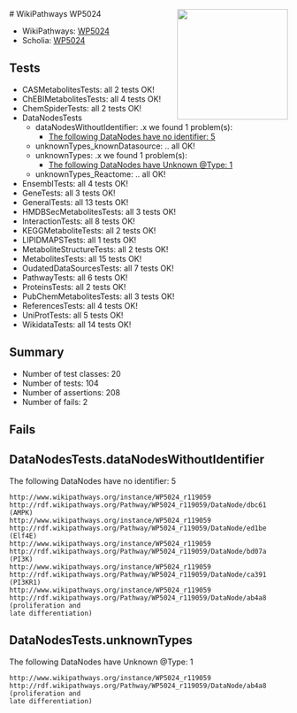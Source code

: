 <img style="float: right; width: 200px" src="https://upload.wikimedia.org/wikipedia/commons/thumb/8/83/Wplogo_with_text_500.png/640px-Wplogo_with_text_500.png" />
# WikiPathways WP5024

* WikiPathways: [WP5024](https://new.wikipathways.org/pathways/WP5024)
* Scholia: [WP5024](https://scholia.toolforge.org/wikipathways/WP5024)
## Tests
* CASMetabolitesTests: all 2 tests OK!
* ChEBIMetabolitesTests: all 4 tests OK!
* ChemSpiderTests: all 2 tests OK!
* DataNodesTests
    * dataNodesWithoutIdentifier: .x we found 1 problem(s):
        * [The following DataNodes have no identifier: 5](#d2d32fa4)
    * unknownTypes_knownDatasource: .. all OK!
    * unknownTypes: .x we found 1 problem(s):
        * [The following DataNodes have Unknown @Type: 1](#839973df)
    * unknownTypes_Reactome: .. all OK!
* EnsemblTests: all 4 tests OK!
* GeneTests: all 3 tests OK!
* GeneralTests: all 13 tests OK!
* HMDBSecMetabolitesTests: all 3 tests OK!
* InteractionTests: all 8 tests OK!
* KEGGMetaboliteTests: all 2 tests OK!
* LIPIDMAPSTests: all 1 tests OK!
* MetaboliteStructureTests: all 2 tests OK!
* MetabolitesTests: all 15 tests OK!
* OudatedDataSourcesTests: all 7 tests OK!
* PathwayTests: all 6 tests OK!
* ProteinsTests: all 2 tests OK!
* PubChemMetabolitesTests: all 3 tests OK!
* ReferencesTests: all 4 tests OK!
* UniProtTests: all 5 tests OK!
* WikidataTests: all 14 tests OK!


## Summary

* Number of test classes: 20
* Number of tests: 104
* Number of assertions: 208
* Number of fails: 2

## Fails

<a name="d2d32fa4" />

## DataNodesTests.dataNodesWithoutIdentifier

The following DataNodes have no identifier: 5
```
http://www.wikipathways.org/instance/WP5024_r119059 http://rdf.wikipathways.org/Pathway/WP5024_r119059/DataNode/dbc61 (AMPK)
http://www.wikipathways.org/instance/WP5024_r119059 http://rdf.wikipathways.org/Pathway/WP5024_r119059/DataNode/ed1be (Elf4E)
http://www.wikipathways.org/instance/WP5024_r119059 http://rdf.wikipathways.org/Pathway/WP5024_r119059/DataNode/bd07a (PI3K)
http://www.wikipathways.org/instance/WP5024_r119059 http://rdf.wikipathways.org/Pathway/WP5024_r119059/DataNode/ca391 (PI3KR1)
http://www.wikipathways.org/instance/WP5024_r119059 http://rdf.wikipathways.org/Pathway/WP5024_r119059/DataNode/ab4a8 (proliferation and
late differentiation)
```

<a name="839973df" />

## DataNodesTests.unknownTypes

The following DataNodes have Unknown @Type: 1
```
http://www.wikipathways.org/instance/WP5024_r119059 http://rdf.wikipathways.org/Pathway/WP5024_r119059/DataNode/ab4a8 (proliferation and
late differentiation)
```

